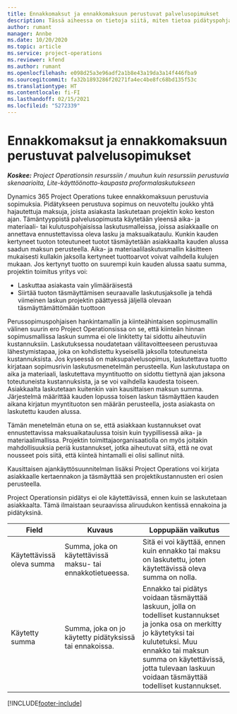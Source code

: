 ```yaml
---
title: Ennakkomaksut ja ennakkomaksuun perustuvat palvelusopimukset
description: Tässä aiheessa on tietoja siitä, miten tietoa pidätyspohjaisista sopimusmalleista ja ennakoista Project Operationsissa.
author: rumant
manager: Annbe
ms.date: 10/20/2020
ms.topic: article
ms.service: project-operations
ms.reviewer: kfend
ms.author: rumant
ms.openlocfilehash: e098d25a3e96adf2a1b8e43a19da3a14f446fba9
ms.sourcegitcommit: fa32b1893286f20271fa4ec4be8fc68bd135f53c
ms.translationtype: HT
ms.contentlocale: fi-FI
ms.lasthandoff: 02/15/2021
ms.locfileid: "5272339"
---
```

# <a name="advances-and-retainer-based-contracts"></a>Ennakkomaksut ja ennakkomaksuun perustuvat palvelusopimukset


_**Koskee:** Project Operationsin resurssiin / muuhun kuin resurssiin perustuvia skenaarioita, Lite-käyttöönotto-kaupasta proformalaskutukseen_

Dynamics 365 Project Operations tukee ennakkomaksuun perustuvia sopimuksia. Pidätykseen perustuva sopimus on neuvoteltu joukko yhtä hajautettuja maksuja, joista asiakasta laskutetaan projektin koko keston ajan. Tämäntyyppistä palvelusopimusta käytetään yleensä aika- ja materiaali- tai kulutuspohjaisissa laskutusmalleissa, joissa asiakkaalle on annettava ennustettavissa oleva lasku ja maksuaikataulu. Kunkin kauden kertyneet tuoton toteutuneet tuotot täsmäytetään asiakkaalta kauden alussa saadun maksun perusteella. Aika- ja materiaalilaskutusmallin käsitteen mukaisesti kullakin jaksolla kertyneet tuottoarvot voivat vaihdella kulujen mukaan. Jos kertynyt tuotto on suurempi kuin kauden alussa saatu summa, projektin toimitus yritys voi:

- Laskuttaa asiakasta vain ylimääräisestä 
- Siirtää tuoton täsmäyttämisen seuraavalle laskutusjaksolle ja tehdä viimeinen laskun projektin päättyessä jäljellä olevaan täsmäyttämättömään tuottoon

Perussopimuspohjaisen hankintamallin ja kiinteähintaisen sopimusmallin välinen suurin ero Project Operationsissa on se, että kiinteän hinnan sopimusmallissa laskun summa ei ole linkitetty tai sidottu aiheutuviin kustannuksiin. Laskutuksessa noudatetaan välitavoitteeseen perustuvaa lähestymistapaa, joka on kohdistettu kyseisellä jaksolla toteutuneista kustannuksista. Jos kyseessä on maksupalvelusopimus, laskutettava tuotto kirjataan sopimusrivin laskutusmenetelmän perusteella. Kun laskutustapa on aika ja materiaali, laskutettava myyntituotto on sidottu tiettynä ajan jaksona toteutuneista kustannuksista, ja se voi vaihdella kaudesta toiseen. Asiakkaalta laskutetaan kuitenkin vain kausittaisen maksun summa. Järjestelmä määrittää kauden lopussa toisen laskun täsmäyttäen kauden aikana kirjatun myyntituoton sen määrän perusteella, josta asiakasta on laskutettu kauden alussa.

Tämän menetelmän etuna on se, että asiakkaan kustannukset ovat ennustettavissa maksuaikataulussa toisin kuin tyypillisessä aika- ja materiaalimallissa. Projektin toimittajaorganisaatiolla on myös joitakin mahdollisuuksia periä kustannukset, jotka aiheutuvat siitä, että ne ovat nousseet pois siitä, että kiinteä hintamalli ei olisi sallinut niitä.

Kausittaisen ajankäyttösuunnitelman lisäksi Project Operations voi kirjata asiakkaalle kertaennakon ja täsmäyttää sen projektikustannusten eri osien perusteella.

Project Operationsin pidätys ei ole käytettävissä, ennen kuin se laskutetaan asiakkaalta. Tämä ilmaistaan seuraavissa aliruudukon kentissä ennakoina ja pidätyksinä.

| Field | Kuvaus | Loppupään vaikutus |
| --- | --- | --- |
| Käytettävissä oleva summa | Summa, joka on käytettävissä maksu- tai ennakkotietueessa. | Sitä ei voi käyttää, ennen kuin ennakko tai maksu on laskutettu, joten käytettävissä oleva summa on nolla. |
| Käytetty summa | Summa, joka on jo käytetty pidätyksissä tai ennakoissa. | Ennakko tai pidätys voidaan täsmäyttää laskuun, jolla on todelliset kustannukset ja jonka osa on merkitty jo käytetyksi tai kulutetuksi. Muu ennakko tai maksun summa on käytettävissä, jotta tulevaan laskuun voidaan täsmäyttää todelliset kustannukset. |


[!INCLUDE[footer-include](../../includes/footer-banner.md)]